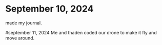 # September 10, 2024
made my journal.

#september 11, 2024
Me and thaden coded our drone to make it fly and move around.
